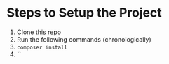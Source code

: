 # Steps to Setup the Project
1. Clone this repo
2. Run the following commands (chronologically)
1. `composer install`
2. ``
